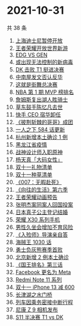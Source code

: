 # 2021-10-31

共 38 条

<!-- BEGIN -->
<!-- 最后更新时间 Sun Oct 31 2021 22:11:47 GMT+0800 (China Standard Time) -->

1. [上海迪士尼暂停开放](https://www.zhihu.com/search?q=上海迪士尼)
1. [王者荣耀开放世界新游](https://www.zhihu.com/search?q=王者荣耀世界)
1. [EDG VS GEN](https://www.zhihu.com/search?q=edg)
1. [或出现无法控制的新病毒](https://www.zhihu.com/search?q=新病毒)
1. [DK 击败 T1 挺进决赛](https://www.zhihu.com/search?q=DK)
1. [中南屋发文否认反华](https://www.zhihu.com/search?q=中南屋)
1. [这就是街舞总决赛](https://www.zhihu.com/search?q=这就是街舞)
1. [NBA 第 1 期 MVP 榜排名](https://www.zhihu.com/search?q=MVP)
1. [詹姆斯复出湖人胜骑士](https://www.zhihu.com/search?q=詹姆斯)
1. [草东鼓手陈忆凡去世](https://www.zhihu.com/search?q=草东没有派对)
1. [快手 CEO 宿华卸任](https://www.zhihu.com/search?q=快手)
1. [《披荆斩棘的哥哥》成团](https://www.zhihu.com/search?q=披荆斩棘的哥哥)
1. [一人之下 584 话更新](https://www.zhihu.com/search?q=一人之下)
1. [杭州新增本土确诊 1 例](https://www.zhihu.com/search?q=杭州疫情)
1. [黑龙江省疫情](https://www.zhihu.com/search?q=黑龙江疫情)
1. [战神设计师入职原神](https://www.zhihu.com/search?q=原神)
1. [杨天真「大码女性」](https://www.zhihu.com/search?q=大码女性)
1. [双十一礼物清单](https://www.zhihu.com/search?q=双十一礼物)
1. [双十一种草清单](https://www.zhihu.com/search?q=双十一种草)
1. [《007：无暇赴死》](https://www.zhihu.com/search?q=007)
1. [《向往的生活》第六季](https://www.zhihu.com/search?q=向往的生活)
1. [王者荣耀动画预告](https://www.zhihu.com/search?q=王者荣耀动画)
1. [张明杰案同案人回国投案](https://www.zhihu.com/search?q=张明杰案)
1. [日本真子公主登记结婚](https://www.zhihu.com/search?q=真子公主)
1. [荣耀 X30 系列手机](https://www.zhihu.com/search?q=荣耀X30i)
1. [男性久坐会增加不育风险](https://www.zhihu.com/search?q=男性久坐)
1. [《入殓师》导演亲自答](https://www.zhihu.com/search?q=入殓师)
1. [海贼王 1030 话](https://www.zhihu.com/search?q=海贼王)
1. [勇士负灰熊赛季首败](https://www.zhihu.com/search?q=勇士)
1. [北京新增 2 例本土确诊](https://www.zhihu.com/search?q=北京疫情)
1. [《国王排名》第三话](https://www.zhihu.com/search?q=国王排名)
1. [Facebook 更名为 Meta](https://www.zhihu.com/search?q=facebook)
1. [Redmi Note 11 系列](https://www.zhihu.com/search?q=红米note11)
1. [双十一 iPhone 13 减 600](https://www.zhihu.com/search?q=双11苹果)
1. [长津湖之水门桥](https://www.zhihu.com/search?q=水门桥)
1. [列车因乘务密接中断行程](https://www.zhihu.com/search?q=乘务密接)
1. [尼康 Z 9 相机发布](https://www.zhihu.com/search?q=尼康z9)
1. [S11 半决赛 T1 vs DK](https://www.zhihu.com/search?q=t1)

<!-- END -->
